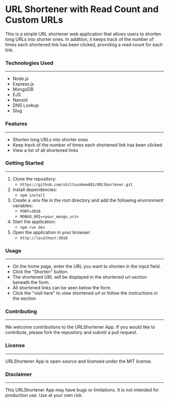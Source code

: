 # URL Shortener with Read Count and Custom URLs

This is a simple URL shortener web application that allows users to shorten long URLs into shorter ones. In addition, it keeps track of the number of times each shortened link has been clicked, providing a read count for each link.

### Technologies Used
---
- Node.js
- Express.js
- MongoDB
- EJS
- Nanoid
- DNS Lookup
- Slug

### Features
---
- Shorten long URLs into shorter ones
- Keep track of the number of times each shortened link has been clicked
- View a list of all shortened links

### Getting Started
---
1. Clone the repository:
   - `https://github.com/shittusaheed01/URLShortener.git`
2. Install dependencies:
    - `npm install`
3. Create a .env file in the root directory and add the following environment variables:
    - `PORT=3010`
    - `MONGO_URI=<your_mongo_uri>`
4. Start the application:
    - `npm run dev`
5. Open the application in your browser:
    - `http://localhost:3010`

### Usage
---

- On the home page, enter the URL you want to shorten in the input field.
- Click the "Shorten" button.
- The shortened URL will be displayed in the shortened url section beneath the form.
- All shortened links can be seen below the form.
- Click the "visit here" to view shortened url or follow   the instructions in the section

### Contributing
---
We welcome contributions to the URLShortener App. If you would like to contribute, please fork the repository and submit a pull request.

### License
---
URLShortener App is open-source and licensed under the MIT license.

### Disclaimer
---
This URLShortener App may have bugs or limitations. It is not intended for production use. Use at your own risk.